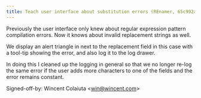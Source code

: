 ```yaml
---
title: Teach user interface about substitution errors (REnamer, 65c992a)
---
```


Previously the user interface only knew about regular expression pattern compilation errors. Now it knows about invalid replacement strings as well.

We display an alert triangle in next to the replacement field in this case with a tool-tip showing the error, and also log it to the log drawer.

In doing this I cleaned up the logging in general so that we no longer re-log the same error if the user adds more characters to one of the fields and the error remains constant.

Signed-off-by: Wincent Colaiuta &lt;win@wincent.com&gt;
